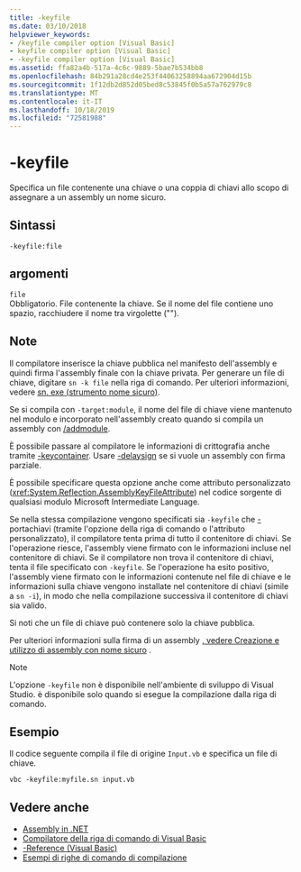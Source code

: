 ```yaml
---
title: -keyfile
ms.date: 03/10/2018
helpviewer_keywords:
- /keyfile compiler option [Visual Basic]
- keyfile compiler option [Visual Basic]
- -keyfile compiler option [Visual Basic]
ms.assetid: ffa82a4b-517a-4c6c-9889-5bae7b534bb8
ms.openlocfilehash: 84b291a28cd4e253f44063258894aa672904d15b
ms.sourcegitcommit: 1f12db2d852d05bed8c53845f0b5a57a762979c8
ms.translationtype: MT
ms.contentlocale: it-IT
ms.lasthandoff: 10/18/2019
ms.locfileid: "72581988"
---
```

# <a name="-keyfile"></a>-keyfile

Specifica un file contenente una chiave o una coppia di chiavi allo scopo di assegnare a un assembly un nome sicuro.

## <a name="syntax"></a>Sintassi

```console
-keyfile:file
```

## <a name="arguments"></a>argomenti

`file`  
Obbligatorio. File contenente la chiave. Se il nome del file contiene uno spazio, racchiudere il nome tra virgolette ("").

## <a name="remarks"></a>Note

Il compilatore inserisce la chiave pubblica nel manifesto dell'assembly e quindi firma l'assembly finale con la chiave privata. Per generare un file di chiave, digitare `sn -k file` nella riga di comando. Per ulteriori informazioni, vedere [sn. exe (strumento nome sicuro)](../../../framework/tools/sn-exe-strong-name-tool.md).

Se si compila con `-target:module`, il nome del file di chiave viene mantenuto nel modulo e incorporato nell'assembly creato quando si compila un assembly con [/addmodule](../../../visual-basic/reference/command-line-compiler/addmodule.md).

È possibile passare al compilatore le informazioni di crittografia anche tramite [-keycontainer](../../../visual-basic/reference/command-line-compiler/keycontainer.md). Usare [-delaysign](../../../visual-basic/reference/command-line-compiler/delaysign.md) se si vuole un assembly con firma parziale.

È possibile specificare questa opzione anche come attributo personalizzato (<xref:System.Reflection.AssemblyKeyFileAttribute>) nel codice sorgente di qualsiasi modulo Microsoft Intermediate Language.

Se nella stessa compilazione vengono specificati sia `-keyfile` che [-](../../../visual-basic/reference/command-line-compiler/keycontainer.md) portachiavi (tramite l'opzione della riga di comando o l'attributo personalizzato), il compilatore tenta prima di tutto il contenitore di chiavi. Se l'operazione riesce, l'assembly viene firmato con le informazioni incluse nel contenitore di chiavi. Se il compilatore non trova il contenitore di chiavi, tenta il file specificato con `-keyfile`. Se l'operazione ha esito positivo, l'assembly viene firmato con le informazioni contenute nel file di chiave e le informazioni sulla chiave vengono installate nel contenitore di chiavi (simile a `sn -i`), in modo che nella compilazione successiva il contenitore di chiavi sia valido.

Si noti che un file di chiave può contenere solo la chiave pubblica.

Per ulteriori informazioni sulla firma di un assembly [, vedere Creazione e utilizzo di assembly con nome sicuro](../../../standard/assembly/create-use-strong-named.md) .

> [!NOTE]
> L'opzione `-keyfile` non è disponibile nell'ambiente di sviluppo di Visual Studio. è disponibile solo quando si esegue la compilazione dalla riga di comando.

## <a name="example"></a>Esempio

Il codice seguente compila il file di origine `Input.vb` e specifica un file di chiave.

```console
vbc -keyfile:myfile.sn input.vb
```

## <a name="see-also"></a>Vedere anche

- [Assembly in .NET](../../../standard/assembly/index.md)
- [Compilatore della riga di comando di Visual Basic](../../../visual-basic/reference/command-line-compiler/index.md)
- [-Reference (Visual Basic)](../../../visual-basic/reference/command-line-compiler/reference.md)
- [Esempi di righe di comando di compilazione](../../../visual-basic/reference/command-line-compiler/sample-compilation-command-lines.md)
